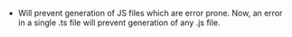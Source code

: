 - Will prevent generation of JS files which are error prone. Now, an error in a single .ts file will prevent generation of any .js file.